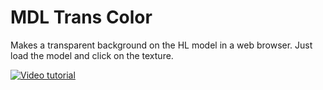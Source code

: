 # MDL Trans Color

Makes a transparent background on the HL model in a web browser. Just load the model and click on the texture.

[![Video tutorial](http://img.youtube.com/vi/FI0OH7bQi4k/0.jpg)](http://www.youtube.com/watch?v=FI0OH7bQi4k)